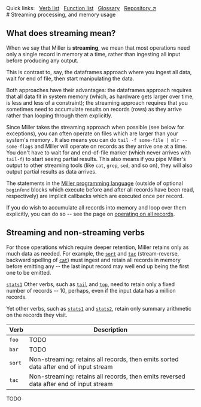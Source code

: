 <!---  PLEASE DO NOT EDIT DIRECTLY. EDIT THE .md.in FILE PLEASE. --->
<div>
<span class="quicklinks">
Quick links:
&nbsp;
<a class="quicklink" href="../reference-verbs/index.html">Verb list</a>
&nbsp;
<a class="quicklink" href="../reference-dsl-builtin-functions/index.html">Function list</a>
&nbsp;
<a class="quicklink" href="../glossary/index.html">Glossary</a>
&nbsp;
<a class="quicklink" href="https://github.com/johnkerl/miller" target="_blank">Repository ↗</a>
</span>
</div>
# Streaming processing, and memory usage

## What does streaming mean?

When we say that Miller is **streaming**, we mean that most operations need
only a single record in memory at a time, rather than ingesting all input
before producing any output.

This is contrast to, say, the dataframes approach where you ingest all data,
wait for end of file, then start manipulating the data.

Both approaches have their advantages: the dataframes approach requires that
all data fit in system memory (which, as hardware gets larger over time, is
less and less of a constraint); the streaming approach requires that you
sometimes need to accumulate results on records (rows) as they arrive rather
than looping through them explicitly.

Since Miller takes the streaming approach when possible (see below for
exceptions), you can often operate on files which are larger than your system's
memory . It also means you can do `tail -f some-file | mlr --some-flags` and
Miller will operate on records as they arrive one at a time.  You don't have
to wait for and end-of-file marker (which never arrives with `tail-f`) to
start seeing partial results. This also means if you pipe Miller's output
to other streaming tools (like `cat`, `grep`, `sed`, and so on), they
will also output partial results as data arrives.

The statements in the [Miller programming language](programming-language.md)
(outside of optional `begin`/`end` blocks which execute before and after all
records have been read, respectively) are implicit callbacks which are executed
once per record.

If you do wish to accumulate all records into memory and loop over them
explicitly, you can do so -- see the page on [operating on all
records](operating-on-all-records.md).

## Streaming and non-streaming verbs

For those operations which require deeper retention, Miller retains only as
much data as needed.  For example, the [`sort`](reference-verbs.md#sort) and
[`tac`](reference-verbs.md#tac) (stream-reverse, backward spelling of
[`cat`](reference-verbs.md#cat)) must ingest and retain all records in memory
before emitting any -- the last input record may well end up being the first
one to be emitted.

[`stats1`](reference-verbs.md#stats1) Other verbs, such as
[`tail`](reference-verbs.md#tail) and [`top`](reference-verbs.md#top), need to
retain only a fixed number of records -- 10, perhaps, even if the input data
has a million records.

Yet other verbs, such as
[`stats1`](reference-verbs.md#stats1) and
[`stats2`](reference-verbs.md#stats2), retain only summary arithmetic on the
records they visit.

| Verb      | Description                          |
| ----------- | ------------------------------------ |
| `foo`       | TODO  |
| `bar`       | TODO |
| `sort`      | Non-streaming: retains all records, then emits sorted data after end of input stream |
| `tac`       | Non-streaming: retains all records, then emits reversed data after end of input stream |

TODO
